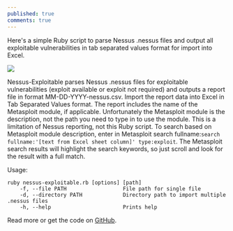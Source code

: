 ```yaml
---
published: true
comments: true
---
```

Here's a simple Ruby script to parse Nessus .nessus files and output all exploitable vulnerabilities in tab separated values format for import into Excel.

![]({{site.baseurl}}/images/2020-06-30_17-00-56.png)

Nessus-Exploitable parses Nessus .nessus files for exploitable vulnerabilities (exploit available or exploit not required) and outputs a report file in format MM-DD-YYYY-nessus.csv. Import the report data into Excel in Tab Separated Values format. The report includes the name of the Metasploit module, if applicable. Unfortunately the Metasploit module is the description, not the path you need to type in to use the module. This is a limitation of Nessus reporting, not this Ruby script. To search based on Metasploit module description, enter in Metasploit search fullname:`search fullname:'[text from Excel sheet column]' type:exploit`. The Metasploit search results will highlight the search keywords, so just scroll and look for the result with a full match.

Usage:

```
ruby nessus-exploitable.rb [options] [path]
    -f, --file PATH                  File path for single file
    -d, --directory PATH             Directory path to import multiple .nessus files
    -h, --help                       Prints help
```

Read more or get the code on [GitHub](https://github.com/sdcampbell/nessus-exploitable).
